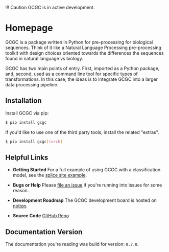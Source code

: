 !!! Caution
  GCGC is in active development.

# Homepage

GCGC is a package written in Python for pre-processing for biological sequences. Think of it like a
Natural Language Processing pre-processing toolkit with design choices oriented towards the
differences the sequences found in natural language vs biology.

GCGC has two main points of entry. First, imported as a Python package, and,
second, used as a command line tool for specific types of transformations. In this case, the ideas
is to integrate GCGC into a larger data processing pipeline.

## Installation

Install GCGC via pip:

```bash
$ pip install gcgc
```

If you'd like to use one of the third party tools, install the related "extras".

```bash
$ pip install gcgc[torch]
```

## Helpful Links

- **Getting Started** For a full example of using GCGC with a classification model, see the [splice site
  example](./examples/splice-site.md).

- **Bugs or Help** Please [file an issue](https://github.com/tshauck/gcgc/issues) if you're running into issues for
  some reason.

- **Development Roadmap** The GCGC development board is hosted on [notion](https://www.notion.so/3649815c53324f01ae03abc99707dc68?v=98d8b29c39544dca9cde8ddc0dd8c98b).

- **Source Code** [GitHub Repo](https://github.com/tshauck/gcgc)

## Documentation Version

The documentation you're reading was build for version: `0.7.0`.
